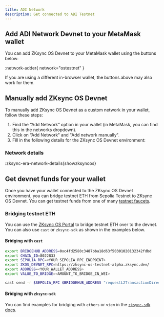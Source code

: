 ```yaml
---
title: ADI Network
description: Get connected to ADI Testnet
---
```


## Add ADI Network Devnet to your MetaMask wallet

You can add ZKsync OS Devnet to your MetaMask wallet using the buttons below:

<!-- // cspell: disable -->
:network-adder{ network="ostestnet" }
<!-- // cspell: enable -->

If you are using a different in-browser wallet, the buttons above may also work for them.

## Manually add ZKsync OS Devnet

To manually add ZKsync OS Devnet as a custom network in your wallet, follow these steps:

1. Find the “Add Network” option in your wallet (in MetaMask, you can find this in the networks dropdown).
1. Click on “Add Network" and "Add network manually".
1. Fill in the following details for the ZKsync OS Devnet environment:

### Network details

<!-- // cspell: disable -->
:zksync-era-network-details{showzksyncos}
<!-- // cspell: enable -->

## Get devnet funds for your wallet

Once you have your wallet connected to the ZKsync OS Devnet environment,
you can bridge testnet ETH from Sepolia Testnet to ZKsync OS Devnet.
You can get testnet funds from one of many [testnet faucets](/zksync-network/ecosystem/network-faucets#sepolia-faucets).

### Bridging testnet ETH

You can use the [ZKsync OS Portal](https://zksync-os.portal.zksync.io/) to bridge testnet ETH over to the devnet.
You can also use `cast` or `zksync-sdk` as shown in the examples below.

#### Bridging with `cast`

<!-- // cspell: disable -->
```bash
export BRIDGEHUB_ADDRESS=0xc4fd2580c3487bba18d63f50301020132342fdbd
export CHAIN_ID=8022833
export SEPOLIA_RPC=<YOUR_SEPOLIA_RPC_ENDPOINT>
export ZKOS_DEVNET_RPC=https://zksync-os-testnet-alpha.zksync.dev/
export ADDRESS=<YOUR_WALLET_ADDRESS>
export VALUE_TO_BRIDGE=<AMOUNT_TO_BRIDGE_IN_WEI>
```
<!-- // cspell: enable -->

```bash
cast send -r $SEPOLIA_RPC $BRIDGEHUB_ADDRESS "requestL2TransactionDirect((uint256,uint256,address,uint256,bytes,uint256,uint256,bytes[],address))" "($CHAIN_ID,$VALUE_TO_BRIDGE,$ADDRESS,50,0x,300000,800,[],$ADDRESS)" --value $VALUE_TO_BRIDGE --private-key=$PRIVATE_KEY
```

#### Bridging with `zksync-sdk`

You can find examples for bridging with `ethers` or `viem` in the [`zksync-sdk` docs](https://dutterbutter.github.io/zksync-sdk/overview/index.html).

